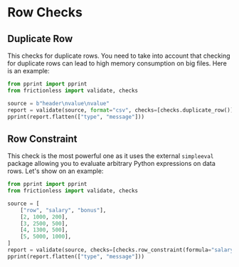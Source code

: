 # Row Checks

## Duplicate Row

This checks for duplicate rows. You need to take into account that checking for duplicate rows can lead to high memory consumption on big files. Here is an example:

```python script tabs=Python
from pprint import pprint
from frictionless import validate, checks

source = b"header\nvalue\nvalue"
report = validate(source, format="csv", checks=[checks.duplicate_row()])
pprint(report.flatten(["type", "message"]))
```

## Row Constraint

This check is the most powerful one as it uses the external `simpleeval` package allowing you to evaluate arbitrary Python expressions on data rows. Let's show on an example:

```python script tabs=Python
from pprint import pprint
from frictionless import validate, checks

source = [
    ["row", "salary", "bonus"],
    [2, 1000, 200],
    [3, 2500, 500],
    [4, 1300, 500],
    [5, 5000, 1000],
]
report = validate(source, checks=[checks.row_constraint(formula="salary == bonus * 5")])
pprint(report.flatten(["type", "message"]))
```
